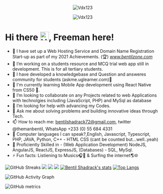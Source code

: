   
  
  
  <p align="center"> <img src="https://komarev.com/ghpvc/?username=qbentil&label=Profile%20views&color=e91e63&style=flat" alt="Vdx123" /> </p>
<p align="center"> <img src="https://img.shields.io/github/followers/qbentil?style=social" alt="Vdx123" /> </p>

  
# Hi there <img src="https://user-images.githubusercontent.com/1303154/88677602-1635ba80-d120-11ea-84d8-d263ba5fc3c0.gif" width="28px" alt="Hello gif">, Freeman here!


- 🔭 I have set up a Web Hosting Service and Domain Name Registration Start-up as part of my 2021 Achievements. (🏆) *_www.bentilzone.com_*
- 🌱 I’m  working on a students resource and MCQ trial web app still in development. This is for all tertiary students. 
- 🌱 I have developed a knowledgebase and Question and answeres community for students (askme.uglearner.com)🎉
- 🌱 I'm currently learning Mobile App development using React Native from CS50 💫.
- 👯 I’m looking to collaborate on any Projects related to web Applications with technolgies including (JavaScript, PHP) and MySql as database
- 🤔 I’m looking for help with advancing my Codes.
- 💬 Ask me about solving problems and building innovative ideas through Tech.
- 📫 How to reach me: bentilshadrack72@gmail.com, twitter @themanbentil, WhatsApp +233 (0) 55 684 4331
- 🦾 Computer languages I can speak?,English, Javascript, Typescript, PHP, JAVA, Python, C++ - HTML CSS (cant be counted but...well..yeah)
- 🌌 Proficiently Skilled in - (Web Application Development) NodeJS, AngularJS, ReactJS, ExpressJS, (Databases) - SQL, MySql.
- ⚡ Fun facts: Listiening to Musics🎧🎵 & Surfing the internet🌎🌐 





![GitHub Streaks](http://github-readme-streak-stats.herokuapp.com?user=Vdx123&theme=dracula&hide_border=true)
![](https://github-profile-summary-cards.vercel.app/api/cards/profile-details?username=Vdx123&theme=github_dark)
![](https://github-profile-summary-cards.vercel.app/api/cards/repos-per-language?username=Vdx123&theme=github_dark)
![](https://github-profile-summary-cards.vercel.app/api/cards/most-commit-language?username=Vdx123&theme=github_dark)
[![Bentil Shadrack's stats](https://github-readme-stats.vercel.app/api?username=Vdx123&show_icons=true&theme=github_dark)](https://github.com/qbentil)
[![Top Langs](https://github-readme-stats.vercel.app/api/top-langs/?username=Vdx123&layout=compact&langs_count=10&theme=github_dark&hide_border=true&count-private=true)](https://github.com/qbentil)
 
![GitHub Activity Graph](https://activity-graph.herokuapp.com/graph?username=Vdx123&theme=dracula)  

![GitHub metrics](https://metrics.lecoq.io/qbentil) 


